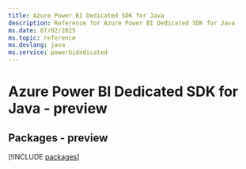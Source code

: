 ```yaml
---
title: Azure Power BI Dedicated SDK for Java
description: Reference for Azure Power BI Dedicated SDK for Java
ms.date: 07/02/2025
ms.topic: reference
ms.devlang: java
ms.service: powerbidedicated
---
```

# Azure Power BI Dedicated SDK for Java - preview
## Packages - preview
[!INCLUDE [packages](power-bi-dedicated-index.md)]